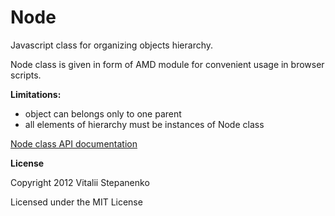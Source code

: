 Node
====

Javascript class for organizing objects hierarchy.

Node class is given in form of AMD module for convenient usage in browser scripts.

**Limitations:**

* object can belongs only to one parent
* all elements of hierarchy must be instances of Node class

[Node class API documentation](http://nayjest.github.com/Node/doc/Node.html)

**License**

Copyright 2012 Vitalii Stepanenko

Licensed under the MIT License
